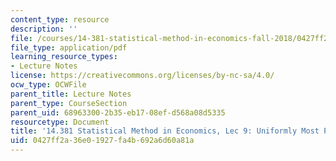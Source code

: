 ```yaml
---
content_type: resource
description: ''
file: /courses/14-381-statistical-method-in-economics-fall-2018/0427ff2a36e01927fa4b692a6d60a81a_MIT14_381F18_lec9.pdf
file_type: application/pdf
learning_resource_types:
- Lecture Notes
license: https://creativecommons.org/licenses/by-nc-sa/4.0/
ocw_type: OCWFile
parent_title: Lecture Notes
parent_type: CourseSection
parent_uid: 68963300-2b35-eb17-08ef-d568a08d5335
resourcetype: Document
title: '14.381 Statistical Method in Economics, Lec 9: Uniformly Most Powerful Tests'
uid: 0427ff2a-36e0-1927-fa4b-692a6d60a81a
---
```

